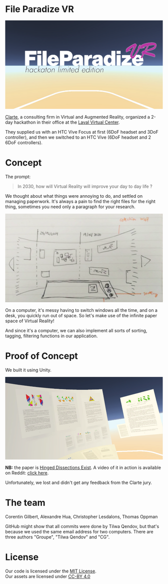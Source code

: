 # File Paradize VR

![](img/title.png)

[Clarte](https://www.clarte-lab.fr), a consulting firm in Virtual and Augmented Reality, organized a 2-day hackathon in their office at the [Laval Virtual Center](http://http://lavalvirtualcenter.com/en/).

They supplied us with an HTC Vive Focus at first (6DoF headset and 3DoF controller), and then we switched to an HTC Vive (6DoF headset and 2 6DoF controllers).

# Concept

The prompt:

> In 2030, how will Virtual Reality will improve your day to day life ?

We thought about what things were annoying to do, and settled on managing paperwork. It's always a pain to find the right files for the right thing, sometimes you need only a paragraph for your research.

![](img/concept.png)

On a computer, it's messy having to switch windows all the time, and on a desk, you quickly run out of space. So let's make use of the infinite paper space of Virtual Reality!

And since it's a computer, we can also implement all sorts of sorting, tagging, filtering functions in our application.

# Proof of Concept

We built it using Unity.

![](img/preview.png)

**NB:** the paper is [Hinged Dissections Exist](https://arxiv.org/abs/0712.2094v1). A video of it in action is available on Reddit: [click here](https://www.reddit.com/r/interestingasfuck/comments/bd56eq/hinged_dissections_between_a_triangle_a_square/).

Unfortunately, we lost and didn't get any feedback from the Clarte jury.

# The team

Corentin Gilbert, Alexandre Hua, Christopher Lesdalons, Thomas Oppman

GitHub might show that all commits were done by Tilwa Qendov, but that's because we used the same email address for two computers. There are three authors "Groupe", "Tilwa Qendov" and "CG".

# License

Our code is licensed under the [MIT License](LICENSE).  
Our assets are licensed under [CC-BY 4.0](https://creativecommons.org/licenses/by/4.0/)
